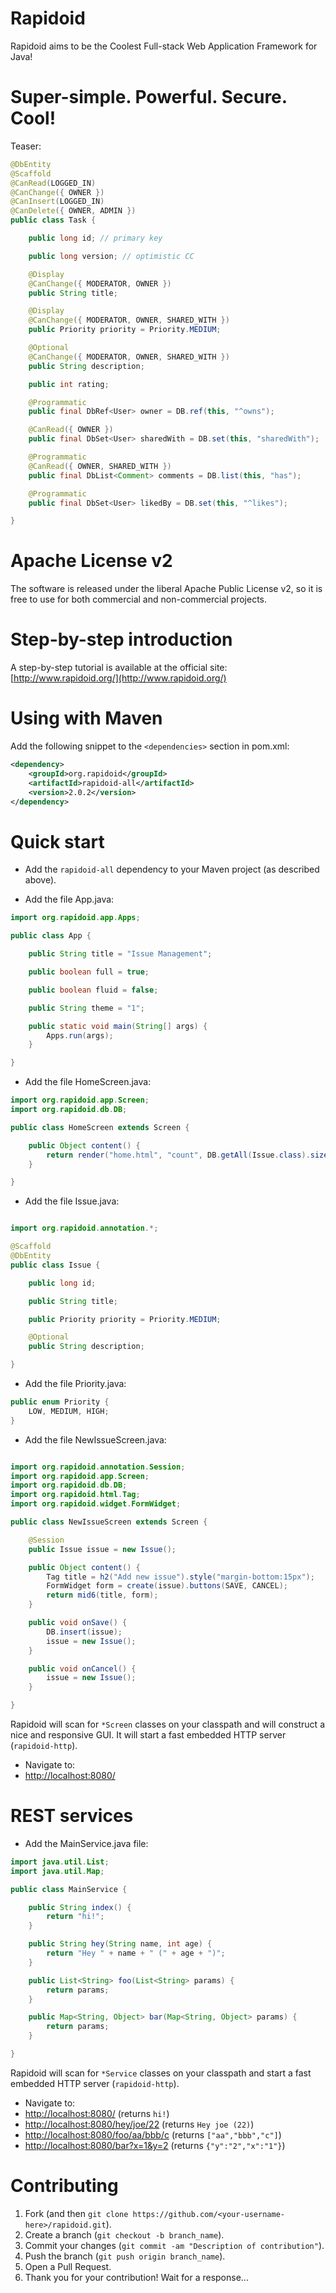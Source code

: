 Rapidoid
========

Rapidoid aims to be the Coolest Full-stack Web Application Framework for Java!

# Super-simple. Powerful. Secure. Cool! #

Teaser:

```java
@DbEntity
@Scaffold
@CanRead(LOGGED_IN)
@CanChange({ OWNER })
@CanInsert(LOGGED_IN)
@CanDelete({ OWNER, ADMIN })
public class Task {

	public long id; // primary key

	public long version; // optimistic CC

	@Display
	@CanChange({ MODERATOR, OWNER })
	public String title;

	@Display
	@CanChange({ MODERATOR, OWNER, SHARED_WITH })
	public Priority priority = Priority.MEDIUM;

	@Optional
	@CanChange({ MODERATOR, OWNER, SHARED_WITH })
	public String description;

	public int rating;

	@Programmatic
	public final DbRef<User> owner = DB.ref(this, "^owns");

	@CanRead({ OWNER })
	public final DbSet<User> sharedWith = DB.set(this, "sharedWith");

	@Programmatic
	@CanRead({ OWNER, SHARED_WITH })
	public final DbList<Comment> comments = DB.list(this, "has");

	@Programmatic
	public final DbSet<User> likedBy = DB.set(this, "^likes");

}
```

# Apache License v2

The software is released under the liberal Apache Public License v2, so it is free to use for both commercial and non-commercial projects.

# Step-by-step introduction

A step-by-step tutorial is available at the official site:
[http://www.rapidoid.org/](http://www.rapidoid.org/)

# Using with Maven

Add the following snippet to the `<dependencies>` section in pom.xml:

```xml
<dependency>
    <groupId>org.rapidoid</groupId>
    <artifactId>rapidoid-all</artifactId>
    <version>2.0.2</version>
</dependency>
```

# Quick start

* Add the `rapidoid-all` dependency to your Maven project (as described above).

* Add the file App.java:
 
```java
import org.rapidoid.app.Apps;

public class App {

	public String title = "Issue Management";

	public boolean full = true;

	public boolean fluid = false;

	public String theme = "1";

	public static void main(String[] args) {
		Apps.run(args);
	}

}
```

* Add the file HomeScreen.java:
 
```java
import org.rapidoid.app.Screen;
import org.rapidoid.db.DB;

public class HomeScreen extends Screen {

	public Object content() {
		return render("home.html", "count", DB.getAll(Issue.class).size());
	}

}
```

* Add the file Issue.java:
 
```java

import org.rapidoid.annotation.*;

@Scaffold
@DbEntity
public class Issue {

	public long id;

	public String title;

	public Priority priority = Priority.MEDIUM;

	@Optional
	public String description;

}
```

* Add the file Priority.java:
 
```java
public enum Priority {
	LOW, MEDIUM, HIGH;
}

```

* Add the file NewIssueScreen.java:
 
```java

import org.rapidoid.annotation.Session;
import org.rapidoid.app.Screen;
import org.rapidoid.db.DB;
import org.rapidoid.html.Tag;
import org.rapidoid.widget.FormWidget;

public class NewIssueScreen extends Screen {

	@Session
	public Issue issue = new Issue();

	public Object content() {
		Tag title = h2("Add new issue").style("margin-bottom:15px");
		FormWidget form = create(issue).buttons(SAVE, CANCEL);
		return mid6(title, form);
	}

	public void onSave() {
		DB.insert(issue);
		issue = new Issue();
	}

	public void onCancel() {
		issue = new Issue();
	}

}
```

Rapidoid will scan for `*Screen` classes on your classpath and will construct a nice and responsive GUI. It will start a fast embedded HTTP server (`rapidoid-http`).

* Navigate to:
 * [http://localhost:8080/](http://localhost:8080/)

# REST services

* Add the MainService.java file:
 
```java
import java.util.List;
import java.util.Map;

public class MainService {

    public String index() {
        return "hi!";
    }

    public String hey(String name, int age) {
        return "Hey " + name + " (" + age + ")";
    }

    public List<String> foo(List<String> params) {
        return params;
    }

    public Map<String, Object> bar(Map<String, Object> params) {
        return params;
    }

}
```

Rapidoid will scan for `*Service` classes on your classpath and start a fast embedded HTTP server (`rapidoid-http`).

* Navigate to:
 * [http://localhost:8080/](http://localhost:8080/) (returns `hi!`)
 * [http://localhost:8080/hey/joe/22](http://localhost:8080/hey/joe/22) (returns `Hey joe (22)`)
 * [http://localhost:8080/foo/aa/bbb/c](http://localhost:8080/foo/aa/bbb/c) (returns `["aa","bbb","c"]`)
 * [http://localhost:8080/bar?x=1&y=2](http://localhost:8080/bar?x=1&y=2) (returns `{"y":"2","x":"1"}`)

# Contributing

1. Fork (and then `git clone https://github.com/<your-username-here>/rapidoid.git`).
2. Create a branch (`git checkout -b branch_name`).
3. Commit your changes (`git commit -am "Description of contribution"`).
4. Push the branch (`git push origin branch_name`).
5. Open a Pull Request.
6. Thank you for your contribution! Wait for a response...

